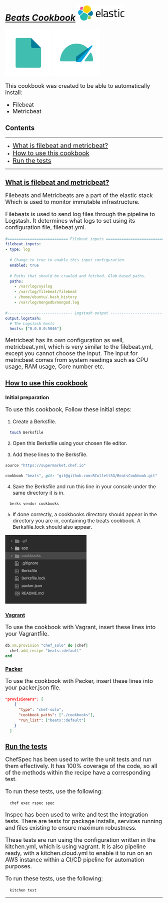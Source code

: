 # <u>___Beats Cookbook___</u>                <img width="150px;" src="./readmeimg/elastic-logo.svg" alt="ES">
<div>

  <img width="150px;" src="./readmeimg/filebeat.png" alt="FB">
  <img width="150px;" src="./readmeimg/metricbeat.png" alt="MB">
</div>

<p style="font-size: 18px;">This cookbook was created to be able to automatically install:</p>

<ul>
  <li style="font-size: 18px;">Filebeat</li>
  <li style="font-size: 18px;">Metricbeat</li>
</ul>

## Contents
---
- <a href="#what" style="font-size: 20px;"> What is filebeat and metricbeat? </a>
- <a href="#how" style="font-size: 20px;"> How to use this cookbook </a>
- <a href="#tests" style="font-size: 20px;"> Run the tests </a>
---

<u><h2 id="what">What is filebeat and metricbeat?</h2></u>

<p style="font-size: 18px;">
Filebeats and Metricbeats are a part of the <a https://www.elastic.co/>elastic stack</a> Which is used to monitor immutable infrastructure.
</p>

<p style="font-size: 18px;">
Filebeats is used to send log files through the pipeline to Logstash. It determines what logs to set using its configuration file, filebeat.yml.
</p>

```yaml
#=========================== Filebeat inputs =============================
filebeat.inputs:
- type: log

  # Change to true to enable this input configuration.
  enabled: true

  # Paths that should be crawled and fetched. Glob based paths.
  paths:
    - /var/log/syslog
    - /var/log/filebeat/filebeat
    - /home/ubuntu/.bash_history
    - /var/log/mongodb/mongod.log

#----------------------------- Logstash output --------------------------------
output.logstash:
  # The Logstash hosts
  hosts: ["0.0.0.0:5046"]
```
<p style="font-size: 18px;">
Metricbeat has its own configuration as well, metricbeat.yml, which is very similar to the filebeat.yml, except you cannot choose the input. The input for metricbeat comes from system readings such as CPU usage, RAM usage, Core number etc.
</p>

<u><h2 id="how">How to use this cookbook</h2></u>

### Initial preparation
<p style="font-size: 18px;">
To use this cookbook, Follow these initial steps:
</p>

1. <p style="font-size: 16px;"> Create a Berksfile. </p>

```bash
  touch Berksfile
```

2. <p style="font-size: 16px;"> Open this Berksfile using your chosen file editor. </p>

3. <p style="font-size: 16px;"> Add these lines to the Berksfile. </p>

```ruby
source "https://supermarket.chef.io"

cookbook "beats", git: "git@github.com:RCollettSG/BeatsCookbook.git"
```

4. <p style="font-size: 16px;"> Save the Berksfile and run this line in your console under the same directory it is in. </p>

```bash
  berks vendor cookbooks
```

5. <p style="font-size: 16px;"> If done correctly, a cookbooks directory should appear in the directory you are in, containing the beats cookbook. A Berksfile.lock should also appear. </p>

![file tree](./readmeimg/cbfiletree.png)


### <u>Vagrant</u>
<p style="font-size: 18px;">
To use the cookbook with Vagrant, insert these lines into your Vagrantfile.
</p>

```ruby
db.vm.provision "chef_solo" do |chef|
  chef.add_recipe "beats::default"
end
```

### <u>Packer</u>
<p style="font-size: 18px;">
To use the cookbook with Packer, insert these lines into your packer.json file.
</p>

```json
"provisioners": [
    {
      "type": "chef-solo",
      "cookbook_paths": ["./cookbooks"],
      "run_list": ["beats::default"]
    }
  ]
```

<u><h2 id="tests">Run the tests</h2></u>
<p style="font-size: 18px;">
ChefSpec has been used to write the unit tests and run them effectively. It has 100% coverage of the code, so all of the methods within the recipe have a corresponding test.
</p>

<p style="font-size: 18px;">
To run these tests, use the following:
</p>

```bash
  chef exec rspec spec
```

<p style="font-size: 18px;">
Inspec has been used to write and test the integration tests. There are tests for package installs, services running and files existing to ensure maximum robustness.
</p>

<p style="font-size: 18px;">
These tests are run using the configuration written in the kitchen.yml, which is using vagrant. It is also pipeline ready, with a kitchen.cloud.yml to enable it to run on an AWS instance within a CI/CD pipeline for automation purposes.
</p>

<p style="font-size: 18px;">
To run these tests, use the following:
</p>

```bash
  kitchen test
```

---

